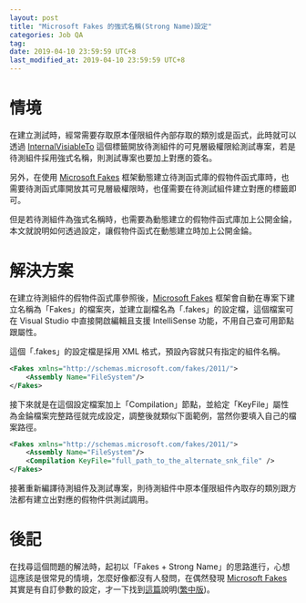 ```yaml
---
layout: post
title: "Microsoft Fakes 的強式名稱(Strong Name)設定"
categories: Job QA
tag: 
date: 2019-04-10 23:59:59 UTC+8 
last_modified_at: 2019-04-10 23:59:59 UTC+8 
---
```


# 情境
在建立測試時，經常需要存取原本僅限組件內部存取的類別或是函式，此時就可以透過 [InternalVisiableTo][InternalVisiableTo] 這個標籤開放待測組件的可見層級權限給測試專案，若是待測組件採用強式名稱，則測試專案也要加上對應的簽名。  

另外，在使用 [Microsoft Fakes][MSFakes] 框架動態建立待測函式庫的假物件函式庫時，也需要待測函式庫開放其可見層級權限時，也僅需要在待測試組件建立對應的標籤即可。  

但是若待測組件為強式名稱時，也需要為動態建立的假物件函式庫加上公開金錀，本文就說明如何透過設定，讓假物件函式在動態建立時加上公開金錀。

# 解決方案
在建立待測組件的假物件函式庫參照後，[Microsoft Fakes][MSFakes] 框架會自動在專案下建立名稱為「Fakes」的檔案夾，並建立副檔名為「.fakes」的設定檔，這個檔案可在 Visual Studio 中直接開啟編輯且支援 IntelliSense 功能，不用自己查可用節點跟屬性。  

這個「.fakes」的設定檔是採用 XML 格式，預設內容就只有指定的組件名稱。

```xml
<Fakes xmlns="http://schemas.microsoft.com/fakes/2011/">
    <Assembly Name="FileSystem"/>
</Fakes>
```

接下來就是在這個設定檔案加上「Compilation」節點，並給定「KeyFile」屬性為金錀檔案完整路徑就完成設定，調整後就類似下面範例，當然你要填入自己的檔案路徑。

```xml
<Fakes xmlns="http://schemas.microsoft.com/fakes/2011/">
    <Assembly Name="FileSystem"/>
    <Compilation KeyFile="full_path_to_the_alternate_snk_file" />
</Fakes>
```

接著重新編譯待測組件及測試專案，則待測組件中原本僅限組件內取存的類別跟方法都有建立出對應的假物件供測試調用。

# 後記
在找尋這個問題的解法時，起初以「Fakes + Strong Name」的思路進行，心想這應該是很常見的情境，怎麼好像都沒有人發問，在偶然發現 [Microsoft Fakes][MSFakes] 其實是有自訂參數的設定，才一下找到[這篇][msdn]說明([繁中版][msdn-cht])。

[InternalVisiableTo]:https://docs.microsoft.com/zh-tw/dotnet/api/system.runtime.compilerservices.internalsvisibletoattribute?view=netframework-4.7.2 "InternalVisiableToAttribute"
[MSFakes]:https://docs.microsoft.com/zh-tw/visualstudio/test/isolating-code-under-test-with-microsoft-fakes?view=vs-2019 "使用 Microsoft Fakes 隔離測試中的程式碼"
[msdn]:https://docs.microsoft.com/en-us/visualstudio/test/code-generation-compilation-and-naming-conventions-in-microsoft-fakes?view=vs-2019#internal-types "internal"

[msdn-cht]:https://docs.microsoft.com/zh-tw/visualstudio/test/code-generation-compilation-and-naming-conventions-in-microsoft-fakes?view=vs-2019 "Microsoft Fakes 中的程式碼產生、編譯和命名慣例"